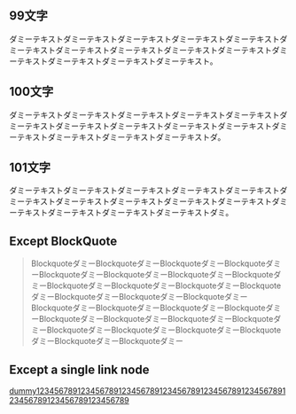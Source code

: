 ## 99文字

ダミーテキストダミーテキストダミーテキストダミーテキストダミーテキストダミーテキストダミーテキストダミーテキストダミーテキストダミーテキストダミーテキストダミーテキストダミーテキストダミーテキスト。

## 100文字

ダミーテキストダミーテキストダミーテキストダミーテキストダミーテキストダミーテキストダミーテキストダミーテキストダミーテキストダミーテキストダミーテキストダミーテキストダミーテキストダミーテキストダ。

## 101文字

ダミーテキストダミーテキストダミーテキストダミーテキストダミーテキストダミーテキストダミーテキストダミーテキストダミーテキストダミーテキストダミーテキストダミーテキストダミーテキストダミーテキストダミ。

## Except BlockQuote

> BlockquoteダミーBlockquoteダミーBlockquoteダミーBlockquoteダミーBlockquoteダミーBlockquoteダミーBlockquoteダミーBlockquoteダミーBlockquoteダミーBlockquoteダミーBlockquoteダミーBlockquoteダミーBlockquoteダミーBlockquoteダミーBlockquoteダミーBlockquoteダミーBlockquoteダミーBlockquoteダミーBlockquoteダミーBlockquoteダミーBlockquoteダミーBlockquoteダミーBlockquoteダミーBlockquoteダミーBlockquoteダミーBlockquoteダミーBlockquoteダミーBlockquoteダミーBlockquoteダミー

## Except a single link node

[dummy123456789123456789123456789123456789123456789123456789123456789123456789123456789](https://github.com)
